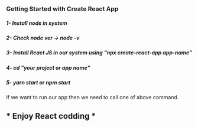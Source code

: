### Getting Started with Create React App

##### 1- Install node in system

##### 2- Check node ver -> node -v

##### 3- Install React JS in our system using “npx create-react-app app-name”

##### 4- cd "your project or app name"

##### 5- yarn start or npm start

If we want to run our app then we need to call one of above command.

## ****\***** Enjoy React codding ****\*****

